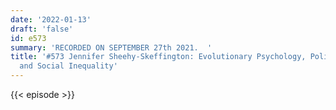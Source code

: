 ```yaml
---
date: '2022-01-13'
draft: 'false'
id: e573
summary: 'RECORDED ON SEPTEMBER 27th 2021.  '
title: '#573 Jennifer Sheehy-Skeffington: Evolutionary Psychology, Political Ideology,
  and Social Inequality'
---
```

{{< episode >}}
